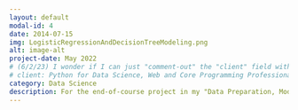 ```yaml
---
layout: default
modal-id: 4
date: 2014-07-15
img: LogisticRegressionAndDecisionTreeModeling.png
alt: image-alt
project-date: May 2022
# (6/2/23) I wonder if I can just "comment-out" the "client" field without consequence (...?):
# client: Python for Data Science, Web and Core Programming Professional Concentration
category: Data Science
description: For the end-of-course project in my "Data Preparation, Modeling and Visualization with Python" class, I used Jupyter - as well as Python's pandas, NumPy, Matplotlib, and scikit-learn libraries - to explore, visualize, and ultimately model upon real-world data to predict course passage/failure for students in a Portuguese class. My submission for this assignment received a perfect score from the course's instructor. <br /> <br /> This assignment was essentially the capstone for the final class in the "Python for Data Science, Web and Core Programming Professional Concentration" offered by the University of California, Davis's Continuing and Professional Education division. Over the course of nine months, I had learned Python from the ground-up to build my programming and data science skills, and as it gradually became clearer that I had what it took to develop useful programs, I began to wonder where else I might be able to create value by way of my problem-solving skills. It is in large part my experience with this project to whom I credit my motivation to begin self-teaching web development in the waning months of 2022 via Udemy coursework. <br /> <br /> For more information, please visit https://github.com/reidgaede/End-Of-CourseProject_LogisticRegressionAndDecisionTreeModeling.
---
```

